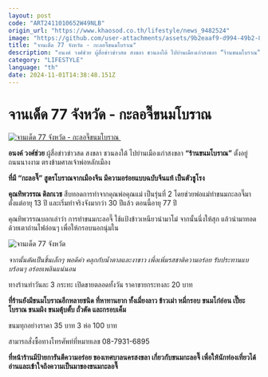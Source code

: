 ```yaml
---
layout: post
code: "ART2411010652W49NLB"
origin_url: "https://www.khaosod.co.th/lifestyle/news_9482524"
image: "https://github.com/user-attachments/assets/9b2eaaf9-d994-49b2-8e60-824ad9b12115"
title: "จานเด็ด 77 จังหวัด - กะลอจี๊ขนมโบราณ"
description: "อนงค์ วงศ์ช่วย ผู้สื่อข่าวข่าวสด สงขลา ชวนลงใต้ ไปย่านเมืองเก่าสงขลา “ร้านขนมโบราณ” ตั้งอยู่ถนนนางงาม ตรงข้ามศาลเจ้าพ่อหลักเมือง"
category: "LIFESTYLE"
language: "th"
date: 2024-11-01T14:38:48.151Z
---
```


# จานเด็ด 77 จังหวัด - กะลอจี๊ขนมโบราณ

[![จานเด็ด 77 จังหวัด - กะลอจี๊ขนมโบราณ ](https://www.khaosod.co.th/wpapp/uploads/2024/10/ปกจานเด็ด.jpg "จานเด็ด 77 จังหวัด - กะลอจี๊ขนมโบราณ ")](https://www.khaosod.co.th/wpapp/uploads/2024/10/ปกจานเด็ด.jpg)

**อนงค์ วงศ์ช่วย** ผู้สื่อข่าวข่าวสด สงขลา ชวนลงใต้ ไปย่านเมืองเก่าสงขลา **“ร้านขนมโบราณ”** ตั้งอยู่ถนนนางงาม ตรงข้ามศาลเจ้าพ่อหลักเมือง

**ที่มี “กะลอจี๊” สูตรโบราณจากเมืองจีน มีความอร่อยแบบฉบับจีนแท้ เป็นตัวชูโรง**

**คุณทิพวรรณ ดิลกเวช** สืบทอดการทำจากคุณพ่อคุณแม่ เป็นรุ่นที่ 2 โดยช่วยพ่อแม่ทำขนมกะลอจี๊มาตั้งแต่อายุ 13 ปี และเริ่มทำจริงจังมากว่า 30 ปีแล้ว ตอนนี้อายุ 77 ปี

คุณทิพวรรณบอกเล่าว่า การทำขนมกะลอจี๊ ใช้แป้งข้าวเหนียวนำมาโม่ จากนั้นนึ่งให้สุก แล้วนำมาทอดด้วยเตาถ่านไฟอ่อนๆ เพื่อให้กรอบนอกนุ่มใน

![จานเด็ด 77 จังหวัด](https://www.khaosod.co.th/wpapp/uploads/2024/10/จาน-1พย-696x387.jpg)

_จากนั้นตัดเป็นชิ้นเล็กๆ พอดีคำ คลุกกับน้ำตาลและงาขาว เพื่อเพิ่มรสชาติความอร่อย รับประทานแบบร้อนๆ อร่อยเพลินแน่นอน_

ทางร้านทำวันละ 3 กระทะ เปิดขายตลอดทั้งวัน ราคาขายกระทงละ 20 บาท

**ที่ร้านยังมีขนมโบราณอีกหลายชนิด ที่หาทานยาก ทั้งเมี่ยงลาว ข้าวเม่า หมี่กรอบ ขนมโก๋อ่อน เปี๊ยะโบราณ ขนมผิง ขนมตุ้บตั้บ ถั่วตัด และกรอบเค็ม**

ขนมทุกอย่างราคา 35 บาท 3 ห่อ 100 บาท

สามารถสั่งซื้อทางโทรศัพท์ที่หมายเลข 08-7931-6895

**ที่หน้าร้านมีป้ายการันตีความอร่อย ของเทศบาลนครสงขลา เกี่ยวกับขนมกะลอจี๊ เพื่อให้นักท่องเที่ยวได้อ่านและเข้าใจถึงความเป็นมาของขนมกะลอจี๊**